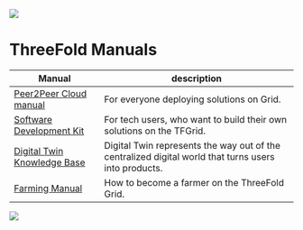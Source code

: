 ![](img/manual_from_laptop.jpg)

# ThreeFold Manuals 

| Manual  | description  |
|---|---|
| [Peer2Peer Cloud manual](cloud_home)  | For everyone deploying solutions on Grid.  |
| [Software Development Kit](manual:manual3_home_new)  | For tech users, who want to build their own solutions on the TFGrid. |
| [Digital Twin Knowledge Base](twin:twin_home)   |  Digital Twin represents the way out of the centralized digital world that turns users into products. |
| [Farming Manual](become_a_farmer) | How to become a farmer on the ThreeFold Grid. |

![](img/different_users_tfgrid.jpg)